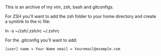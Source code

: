 This is an archive of my vim, zsh, bash and gitconfigs. 

For ZSH you'll want to add the zsh folder to your home directory and create a symlink to the rc file:

ln -s ~/zsh/.zsh/rc ~/.zshrc

For the .gitconfig you'll want to add:

`[user]
	name = Your Name
	email = Youremail@example.com`
